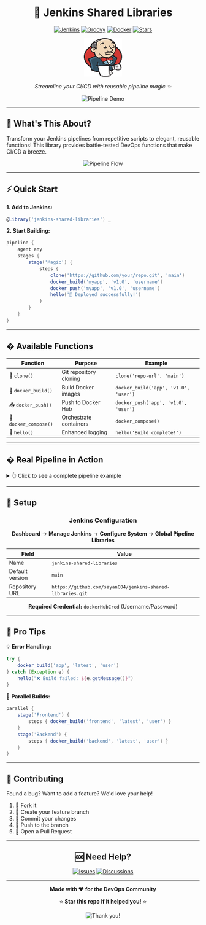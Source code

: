 <div align="center">

# 🚀 Jenkins Shared Libraries

[![Jenkins](https://img.shields.io/badge/Jenkins-D24939?style=for-the-badge&logo=Jenkins&logoColor=white)](https://jenkins.io/)
[![Groovy](https://img.shields.io/badge/Groovy-4298B8?style=for-the-badge&logo=Apache%20Groovy&logoColor=white)](https://groovy-lang.org/)
[![Docker](https://img.shields.io/badge/Docker-2496ED?style=for-the-badge&logo=docker&logoColor=white)](https://docker.com/)
[![Stars](https://img.shields.io/github/stars/sayanC04/jenkins-shared-libraries?style=for-the-badge)](https://github.com/sayanC04/jenkins-shared-libraries/stargazers)

<img src="https://raw.githubusercontent.com/jenkins-infra/jenkins.io/master/content/images/logos/jenkins/jenkins.png" width="100" height="100" alt="Jenkins Logo"/>

*Streamline your CI/CD with reusable pipeline magic ✨*

![Pipeline Demo](https://media.giphy.com/media/l0HlBO7eyXzSZkJri/giphy.gif)

</div>

---

## 🎯 What's This About?

Transform your Jenkins pipelines from repetitive scripts to elegant, reusable functions! This library provides battle-tested DevOps functions that make CI/CD a breeze.

<div align="center">
<img src="https://user-images.githubusercontent.com/1234567/example-pipeline-flow.png" alt="Pipeline Flow" width="600"/>
</div>

---

## ⚡ Quick Start

**1. Add to Jenkins:**
```groovy
@Library('jenkins-shared-libraries') _
```

**2. Start Building:**
```groovy
pipeline {
    agent any
    stages {
        stage('Magic') {
            steps {
                clone('https://github.com/your/repo.git', 'main')
                docker_build('myapp', 'v1.0', 'username')
                docker_push('myapp', 'v1.0', 'username')
                hello('🎉 Deployed successfully!')
            }
        }
    }
}
```

---

## �️ Available Functions

<div align="center">

| Function | Purpose | Example |
|----------|---------|---------|
| 🔄 `clone()` | Git repository cloning | `clone('repo-url', 'main')` |
| 🐳 `docker_build()` | Build Docker images | `docker_build('app', 'v1.0', 'user')` |
| 📤 `docker_push()` | Push to Docker Hub | `docker_push('app', 'v1.0', 'user')` |
| 🚀 `docker_compose()` | Orchestrate containers | `docker_compose()` |
| 💬 `hello()` | Enhanced logging | `hello('Build complete!')` |

</div>

---

## � Real Pipeline in Action

<details>
<summary>👆 Click to see a complete pipeline example</summary>

```groovy
@Library('jenkins-shared-libraries') _

pipeline {
    agent any
    environment {
        APP_NAME = 'awesome-app'
        DOCKER_USER = 'myusername'
    }
    stages {
        stage('🎬 Setup') {
            steps {
                hello('🚀 Starting deployment pipeline...')
                clone('https://github.com/user/awesome-app.git', 'main')
            }
        }
        stage('🏗️ Build') {
            steps {
                docker_build(env.APP_NAME, "${BUILD_NUMBER}", env.DOCKER_USER)
            }
        }
        stage('🚀 Deploy') {
            steps {
                docker_push(env.APP_NAME, "${BUILD_NUMBER}", env.DOCKER_USER)
                docker_compose()
                hello('✅ Deployment successful!')
            }
        }
    }
}
```

</details>

---

## 🔧 Setup

<div align="center">

### Jenkins Configuration

**Dashboard** → **Manage Jenkins** → **Configure System** → **Global Pipeline Libraries**

| Field | Value |
|-------|-------|
| Name | `jenkins-shared-libraries` |
| Default version | `main` |
| Repository URL | `https://github.com/sayanC04/jenkins-shared-libraries.git` |

**Required Credential:** `dockerHubCred` (Username/Password)

</div>

---

## 🎯 Pro Tips

💡 **Error Handling:**
```groovy
try {
    docker_build('app', 'latest', 'user')
} catch (Exception e) {
    hello("❌ Build failed: ${e.getMessage()}")
}
```

🔀 **Parallel Builds:**
```groovy
parallel {
    stage('Frontend') {
        steps { docker_build('frontend', 'latest', 'user') }
    }
    stage('Backend') {
        steps { docker_build('backend', 'latest', 'user') }
    }
}
```

---

## 🤝 Contributing

Found a bug? Want to add a feature? We'd love your help!

1. 🍴 Fork it
2. 🌟 Create your feature branch
3. 💫 Commit your changes
4. 🚀 Push to the branch
5. 🎉 Open a Pull Request

---

<div align="center">

## 🆘 Need Help?

[![Issues](https://img.shields.io/github/issues/sayanC04/jenkins-shared-libraries?style=for-the-badge)](https://github.com/sayanC04/jenkins-shared-libraries/issues)
[![Discussions](https://img.shields.io/badge/GitHub-Discussions-orange?style=for-the-badge&logo=github)](https://github.com/sayanC04/jenkins-shared-libraries/discussions)

---

**Made with ❤️ for the DevOps Community**

⭐ **Star this repo if it helped you!** ⭐

<img src="https://media.giphy.com/media/26tn33aiTi1jkl6H6/giphy.gif" width="200" alt="Thank you!"/>

</div>